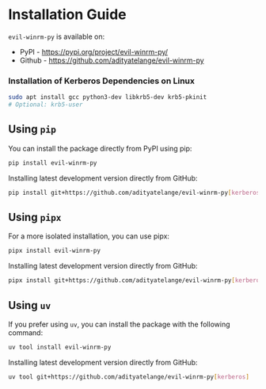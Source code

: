 # Installation Guide

`evil-winrm-py` is available on:

- PyPI - https://pypi.org/project/evil-winrm-py/
- Github - https://github.com/adityatelange/evil-winrm-py

### Installation of Kerberos Dependencies on Linux

```bash
sudo apt install gcc python3-dev libkrb5-dev krb5-pkinit
# Optional: krb5-user
```

## Using `pip`

You can install the package directly from PyPI using pip:

```bash
pip install evil-winrm-py
```

Installing latest development version directly from GitHub:

```bash
pip install git+https://github.com/adityatelange/evil-winrm-py[kerberos]
```

## Using `pipx`

For a more isolated installation, you can use pipx:

```bash
pipx install evil-winrm-py
```

Installing latest development version directly from GitHub:

```bash
pipx install git+https://github.com/adityatelange/evil-winrm-py[kerberos]
```

## Using `uv`

If you prefer using `uv`, you can install the package with the following command:

```bash
uv tool install evil-winrm-py
```

Installing latest development version directly from GitHub:

```bash
uv tool git+https://github.com/adityatelange/evil-winrm-py[kerberos]
```
